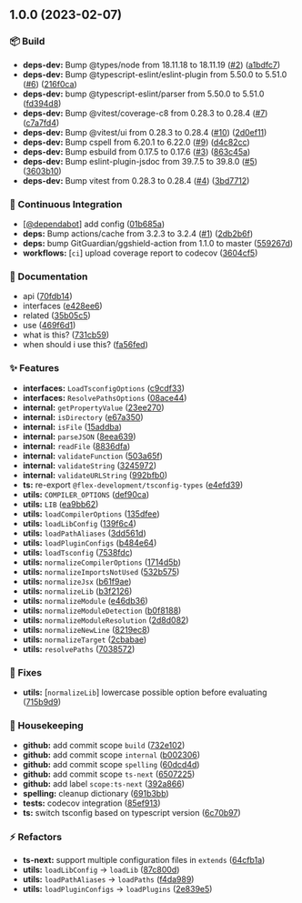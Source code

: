 ## 1.0.0 (2023-02-07)


### :package: Build

* **deps-dev:** Bump @types/node from 18.11.18 to 18.11.19 ([#2](https://github.com/flex-development/tsconfig-utils/issues/2)) ([a1bdfc7](https://github.com/flex-development/tsconfig-utils/commit/a1bdfc752f14a12e3dd62a07721544d78b00a1d0))
* **deps-dev:** Bump @typescript-eslint/eslint-plugin from 5.50.0 to 5.51.0 ([#6](https://github.com/flex-development/tsconfig-utils/issues/6)) ([216f0ca](https://github.com/flex-development/tsconfig-utils/commit/216f0ca2b7591991472f32c78187963b65a24e96))
* **deps-dev:** bump @typescript-eslint/parser from 5.50.0 to 5.51.0 ([fd394d8](https://github.com/flex-development/tsconfig-utils/commit/fd394d8218c6c1def42e10d108af5a49f0d352bb))
* **deps-dev:** Bump @vitest/coverage-c8 from 0.28.3 to 0.28.4 ([#7](https://github.com/flex-development/tsconfig-utils/issues/7)) ([c7a7fd4](https://github.com/flex-development/tsconfig-utils/commit/c7a7fd49700c085692e51c9d89164db0fcff0364))
* **deps-dev:** Bump @vitest/ui from 0.28.3 to 0.28.4 ([#10](https://github.com/flex-development/tsconfig-utils/issues/10)) ([2d0ef11](https://github.com/flex-development/tsconfig-utils/commit/2d0ef11fb7fdb2b1edf6f94d57e6b6c297f4f590))
* **deps-dev:** Bump cspell from 6.20.1 to 6.22.0 ([#9](https://github.com/flex-development/tsconfig-utils/issues/9)) ([d4c82cc](https://github.com/flex-development/tsconfig-utils/commit/d4c82cc80781af79c502d4c794f4502d2f333794))
* **deps-dev:** Bump esbuild from 0.17.5 to 0.17.6 ([#3](https://github.com/flex-development/tsconfig-utils/issues/3)) ([863c45a](https://github.com/flex-development/tsconfig-utils/commit/863c45aca6ebc11525ef7f56b4bc1a64b06eb890))
* **deps-dev:** Bump eslint-plugin-jsdoc from 39.7.5 to 39.8.0 ([#5](https://github.com/flex-development/tsconfig-utils/issues/5)) ([3603b10](https://github.com/flex-development/tsconfig-utils/commit/3603b10dc6d1464c69a0c6fdae2c1f2920df72ec))
* **deps-dev:** Bump vitest from 0.28.3 to 0.28.4 ([#4](https://github.com/flex-development/tsconfig-utils/issues/4)) ([3bd7712](https://github.com/flex-development/tsconfig-utils/commit/3bd7712b00314d3818abafe2760db4f408e13eb2))


### :robot: Continuous Integration

* [[@dependabot](https://github.com/dependabot)] add config ([01b685a](https://github.com/flex-development/tsconfig-utils/commit/01b685a64fb2110b90bc5796e5d4db15c9627c7c))
* **deps:** Bump actions/cache from 3.2.3 to 3.2.4 ([#1](https://github.com/flex-development/tsconfig-utils/issues/1)) ([2db2b6f](https://github.com/flex-development/tsconfig-utils/commit/2db2b6fd51536c33b1db8379eca2a31de4ed3db5))
* **deps:** bump GitGuardian/ggshield-action from 1.1.0 to master ([559267d](https://github.com/flex-development/tsconfig-utils/commit/559267d7b7958453607a1196cb5e7de6037fea74))
* **workflows:** [`ci`] upload coverage report to codecov ([3604cf5](https://github.com/flex-development/tsconfig-utils/commit/3604cf52fa3e5332cf069f276ef8ce454a269539))


### :pencil: Documentation

* api ([70fdb14](https://github.com/flex-development/tsconfig-utils/commit/70fdb146bfbcab8ce7740d81d5add9e7db41aed6))
* interfaces ([e428ee6](https://github.com/flex-development/tsconfig-utils/commit/e428ee6385a5b7ab225aef3d02ce0dc927de02cf))
* related ([35b05c5](https://github.com/flex-development/tsconfig-utils/commit/35b05c50472d953ff946fee833985e9ef2f4d94a))
* use ([469f6d1](https://github.com/flex-development/tsconfig-utils/commit/469f6d12167b31848a2f5c1505ba0d62bb7128ab))
* what is this? ([731cb59](https://github.com/flex-development/tsconfig-utils/commit/731cb591cd5efd0a1b436b1cbcb2035ba8b68eb5))
* when should i use this? ([fa56fed](https://github.com/flex-development/tsconfig-utils/commit/fa56fed3006eebaf67ad56871fbc59990812290b))


### :sparkles: Features

* **interfaces:** `LoadTsconfigOptions` ([c9cdf33](https://github.com/flex-development/tsconfig-utils/commit/c9cdf338419e66118992d02b67dc1ec55e0d3d0b))
* **interfaces:** `ResolvePathsOptions` ([08ace44](https://github.com/flex-development/tsconfig-utils/commit/08ace44f4840bc692812ceeaa0cfe510ea2a232b))
* **internal:** `getPropertyValue` ([23ee270](https://github.com/flex-development/tsconfig-utils/commit/23ee270e88843d0ca14dacf97ca775dda1717e71))
* **internal:** `isDirectory` ([e67a350](https://github.com/flex-development/tsconfig-utils/commit/e67a3505372cd722de4b1afaea651216e725c07f))
* **internal:** `isFile` ([15addba](https://github.com/flex-development/tsconfig-utils/commit/15addbae0002847a7d9a415487dc519a7094e911))
* **internal:** `parseJSON` ([8eea639](https://github.com/flex-development/tsconfig-utils/commit/8eea639f64f154d46f1bce35a89ab2b5ccf09e42))
* **internal:** `readFile` ([8836dfa](https://github.com/flex-development/tsconfig-utils/commit/8836dfadba8195fc82c9994f5edcae48e6b6bc66))
* **internal:** `validateFunction` ([503a65f](https://github.com/flex-development/tsconfig-utils/commit/503a65f4ae284ef892352adfeb0f5d6e260e2fbe))
* **internal:** `validateString` ([3245972](https://github.com/flex-development/tsconfig-utils/commit/3245972011bf7a43daa2fcc748ecf5d820230e2f))
* **internal:** `validateURLString` ([992bfb0](https://github.com/flex-development/tsconfig-utils/commit/992bfb0c368731739cc1cc862c6ec581b72183aa))
* **ts:** re-export `@flex-development/tsconfig-types` ([e4efd39](https://github.com/flex-development/tsconfig-utils/commit/e4efd390f3e7fe895d521e44f2fe5e3266197b11))
* **utils:** `COMPILER_OPTIONS` ([def90ca](https://github.com/flex-development/tsconfig-utils/commit/def90caa0b93dfaf9a628e04a02159b7a72ff0c9))
* **utils:** `LIB` ([ea9bb62](https://github.com/flex-development/tsconfig-utils/commit/ea9bb622e9e2629d653d086f5562445cb42d226d))
* **utils:** `loadCompilerOptions` ([135dfee](https://github.com/flex-development/tsconfig-utils/commit/135dfee8536724eb603a4365c9f200e7ac93808f))
* **utils:** `loadLibConfig` ([139f6c4](https://github.com/flex-development/tsconfig-utils/commit/139f6c4eb266079866f4cf4c1e1ccc18b9f387dd))
* **utils:** `loadPathAliases` ([3dd561d](https://github.com/flex-development/tsconfig-utils/commit/3dd561d40033d64e059b7a091a4b679577bea4fe))
* **utils:** `loadPluginConfigs` ([b484e64](https://github.com/flex-development/tsconfig-utils/commit/b484e64fedfa29ec64d555d26f5f7c9b8ea18fdd))
* **utils:** `loadTsconfig` ([7538fdc](https://github.com/flex-development/tsconfig-utils/commit/7538fdc2fdfefbed8304010175850ece6ba87e53))
* **utils:** `normalizeCompilerOptions` ([1714d5b](https://github.com/flex-development/tsconfig-utils/commit/1714d5b9e0b92aa32c8dd31d9079ba2d9bc52a88))
* **utils:** `normalizeImportsNotUsed` ([532b575](https://github.com/flex-development/tsconfig-utils/commit/532b57596d7bc3e8b236281bd669f6de1bb20800))
* **utils:** `normalizeJsx` ([b61f9ae](https://github.com/flex-development/tsconfig-utils/commit/b61f9aef6dde6641263db2153041cdc50511fc47))
* **utils:** `normalizeLib` ([b3f2126](https://github.com/flex-development/tsconfig-utils/commit/b3f21267aecc25f33344b754dcbf6307911b1dc3))
* **utils:** `normalizeModule` ([e46db36](https://github.com/flex-development/tsconfig-utils/commit/e46db3677cedfb54bfd268a385021ea43b90f9ad))
* **utils:** `normalizeModuleDetection` ([b0f8188](https://github.com/flex-development/tsconfig-utils/commit/b0f8188ba5ffb3fc578b002010badce389dcaaca))
* **utils:** `normalizeModuleResolution` ([2d8d082](https://github.com/flex-development/tsconfig-utils/commit/2d8d082735c3150cf4dfc4e55897f8a36ac68620))
* **utils:** `normalizeNewLine` ([8219ec8](https://github.com/flex-development/tsconfig-utils/commit/8219ec8619bec90056e1d98c1c7f3482b6da930e))
* **utils:** `normalizeTarget` ([2cbabae](https://github.com/flex-development/tsconfig-utils/commit/2cbabae75e21e107bf9e3227c7017473fa6406a0))
* **utils:** `resolvePaths` ([7038572](https://github.com/flex-development/tsconfig-utils/commit/7038572448ea727867e2e4efc5eecc834a25395c))


### :bug: Fixes

* **utils:** [`normalizeLib`] lowercase possible option before evaluating ([715b9d9](https://github.com/flex-development/tsconfig-utils/commit/715b9d9d7934d5732d43528a0e42d71ccf790eda))


### :house_with_garden: Housekeeping

* **github:** add commit scope `build` ([732e102](https://github.com/flex-development/tsconfig-utils/commit/732e102aacdc384f35c836c17e23f41d5bf51817))
* **github:** add commit scope `internal` ([b002306](https://github.com/flex-development/tsconfig-utils/commit/b002306603e7120e3a7d12230cc39386615ed941))
* **github:** add commit scope `spelling` ([60dcd4d](https://github.com/flex-development/tsconfig-utils/commit/60dcd4d57f7d293d223b242a81159fbd4da9f2c5))
* **github:** add commit scope `ts-next` ([6507225](https://github.com/flex-development/tsconfig-utils/commit/650722539d959096c81ac6d53f511d9d978cd533))
* **github:** add label `scope:ts-next` ([392a866](https://github.com/flex-development/tsconfig-utils/commit/392a866e45f564265a139bae1a14ba47af05c500))
* **spelling:** cleanup dictionary ([691b3bb](https://github.com/flex-development/tsconfig-utils/commit/691b3bbdd7bc61662c0641303cd398c6684fa1c0))
* **tests:** codecov integration ([85ef913](https://github.com/flex-development/tsconfig-utils/commit/85ef913492521e1a4f325c123ddae3a575313976))
* **ts:** switch tsconfig based on typescript version ([6c70b97](https://github.com/flex-development/tsconfig-utils/commit/6c70b97e4910f90d77db3d6fc6f83aafd31e9912))


### :zap: Refactors

* **ts-next:** support multiple configuration files in `extends` ([64cfb1a](https://github.com/flex-development/tsconfig-utils/commit/64cfb1a2e9e84d3b247d9026e2fb442831704f1b))
* **utils:** `loadLibConfig` -> `loadLib` ([87c800d](https://github.com/flex-development/tsconfig-utils/commit/87c800df2d2eef525b0edcad571a01527be15e06))
* **utils:** `loadPathAliases` -> `loadPaths` ([f4da989](https://github.com/flex-development/tsconfig-utils/commit/f4da989e173d212039f980bf98469684e0ab9a65))
* **utils:** `loadPluginConfigs` -> `loadPlugins` ([2e839e5](https://github.com/flex-development/tsconfig-utils/commit/2e839e5c67edc6f725dfe70bffbea14fe8e6aa8e))
